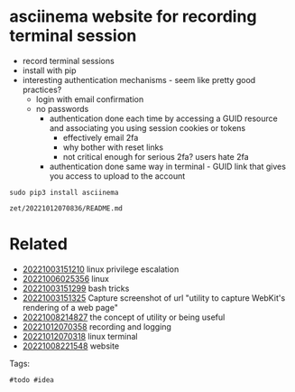 # asciinema website for recording terminal session

- record terminal sessions
- install with pip
- interesting authentication mechanisms - seem like pretty good practices?
  - login with email confirmation
  - no passwords
    - authentication done each time by accessing a GUID resource and associating you using session cookies or tokens
      - effectively email 2fa
      - why bother with reset links
      - not critical enough for serious 2fa? users hate 2fa
    - authentication done same way in terminal - GUID link that gives you access to upload to the account

```
sudo pip3 install asciinema
```

` zet/20221012070836/README.md `

# Related

- [20221003151210](/zet/20221003151210/README.md) linux privilege escalation
- [20221006025356](/zet/20221006025356/README.md) linux
- [20221003151299](/zet/20221003151299/README.md) bash tricks
- [20221003151325](/zet/20221003151325/README.md) Capture screenshot of url "utility to capture WebKit's rendering of a web page"
- [20221008214827](/zet/20221008214827/README.md) the concept of utility or being useful
- [20221012070358](/zet/20221012070358/README.md) recording and logging
- [20221012070318](/zet/20221012070318/README.md) linux terminal
- [20221008221548](/zet/20221008221548/README.md) website

Tags:

    #todo #idea
